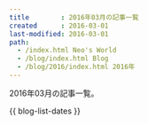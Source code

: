 ```yaml
---
title        : 2016年03月の記事一覧
created      : 2016-03-01
last-modified: 2016-03-01
path:
  - /index.html Neo's World
  - /blog/index.html Blog
  - /blog/2016/index.html 2016年
---
```


2016年03月の記事一覧。

{{ blog-list-dates }}
